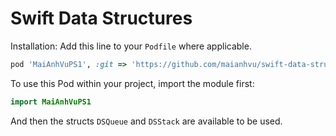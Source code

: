 Swift Data Structures
=====================

Installation: Add this line to your `Podfile` where applicable.

```ruby
pod 'MaiAnhVuPS1', :git => 'https://github.com/maianhvu/swift-data-structures.git', :branch => 'master'
```

To use this Pod within your project, import the module first:

```swift
import MaiAnhVuPS1
```

And then the structs `DSQueue` and `DSStack` are available to be used.

